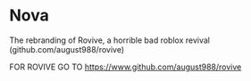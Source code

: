 # Nova
The rebranding of Rovive, a horrible bad roblox revival (github.com/august988/rovive)

FOR ROVIVE GO TO
https://www.github.com/august988/rovive
